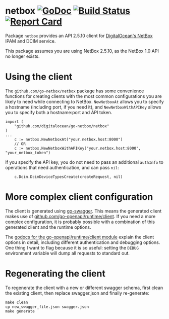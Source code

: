 netbox [![GoDoc](http://godoc.org/github.com/digitalocean/go-netbox?status.svg)](http://godoc.org/github.com/digitalocean/go-netbox) [![Build Status](https://travis-ci.org/digitalocean/go-netbox.svg?branch=master)](https://travis-ci.org/digitalocean/go-netbox) [![Report Card](https://goreportcard.com/badge/github.com/digitalocean/go-netbox)](https://goreportcard.com/report/github.com/digitalocean/go-netbox)
======

Package `netbox` provides an API 2.5.10 client for [DigitalOcean's NetBox](https://github.com/digitalocean/netbox)
IPAM and DCIM service.

This package assumes you are using NetBox 2.5.10, as the NetBox 1.0 API no longer exists.

Using the client
================

The `github.com/go-netbox/netbox` package has some convenience functions for creating clients with the most common
configurations you are likely to need while connecting to NetBox. `NewNetboxAt` allows you to specify a hostname
(including port, if you need it), and `NewNetboxWithAPIKey` allows you to specify both a hostname:port and API token.
```golang
import (
    "github.com/digitalocean/go-netbox/netbox"
)
...
    c := netbox.NewNetboxAt("your.netbox.host:8000")
    // OR
    c := netbox.NewNetboxWithAPIKey("your.netbox.host:8000", "your_netbox_token")
```

If you specify the API key, you do not need to pass an additional `authInfo` to operations that need authentication, and
can pass `nil`:
```golang
    c.Dcim.DcimDeviceTypesCreate(createRequest, nil)
```

More complex client configuration
=================================

The client is generated using [go-swagger](https://github.com/go-swagger/go-swagger). This means the generated client
makes use of [github.com/go-openapi/runtime/client](https://godoc.org/github.com/go-openapi/runtime/client). If you need
a more complex configuration, it is probably possible with a combination of this generated client and the runtime
options.

The [godocs for the go-openapi/runtime/client module](https://godoc.org/github.com/go-openapi/runtime/client) explain
the client options in detail, including different authentication and debugging options. One thing I want to flag because
it is so useful: setting the `DEBUG` environment variable will dump all requests to standard out.

Regenerating the client
=======================

To regenerate the client with a new or different swagger schema, first clean the existing client, then replace
swagger.json and finally re-generate:
```
make clean
cp new_swagger_file.json swagger.json
make generate
```
